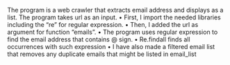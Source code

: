 The program is a web crawler that extracts email address and displays as a list. 
The program takes url as an input.
•	First, I import the needed libraries including the “re” for regular expression. 
•	Then, I added the url as argument for function “emails”.
•	The program uses regular expression to find the email address that contains @ sign. 
•	Re.findall finds all occurrences with such expression
•	I have also made a filtered email list that removes any duplicate emails that might be listed in email_list

